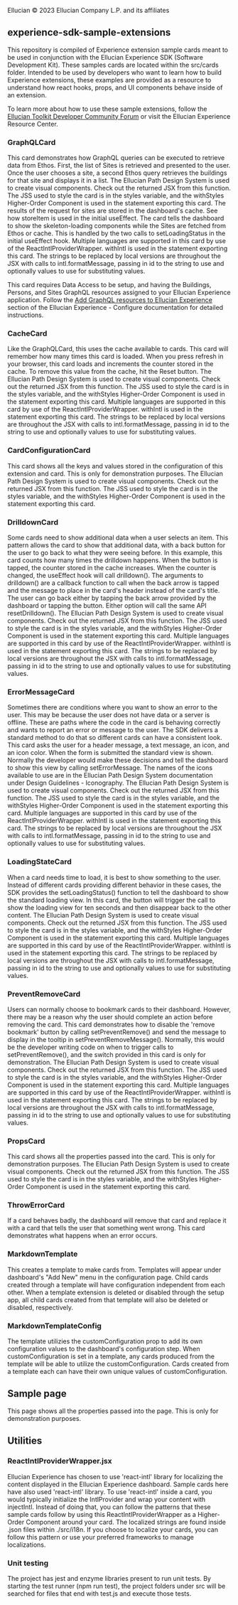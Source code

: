 Ellucian © 2023 Ellucian Company L.P. and its affiliates

## experience-sdk-sample-extensions
This repository is compiled of Experience extension sample cards meant to be used in conjunction with the Ellucian Experience SDK (Software Development Kit). These samples cards are located within the src/cards folder. Intended to be used by developers who want to learn how to build Experience extensions, these examples are provided as a resource to understand how react hooks, props, and UI components behave inside of an extension. 

To learn more about how to use these sample extensions, follow the [Ellucian Toolkit Developer Community Forum](https://ellucian.service-now.com/community?id=community_forum&sys_id=e73389abdb4f5c50c23a3cae7c961913) or visit the Ellucian Experience Resource Center. 

### GraphQLCard
This card demonstrates how GraphQL queries can be executed to retrieve data from Ethos. First, the list of Sites is retrieved and presented to the user. Once the user chooses a site, a second Ethos query retrieves the buildings for that site and displays it in a list.
The Ellucian Path Design System is used to create visual components. Check out the returned JSX from this function. The JSS used to style the card is in the styles variable, and the withStyles Higher-Order Component is used in the statement exporting this card.
The results of the request for sites are stored in the dashboard's cache. See how storeItem is used in the initial useEffect.
The card tells the dashboard to show the skeleton-loading components while the Sites are fetched from Ethos or cache. This is handled by the two calls to setLoadingStatus in the initial useEffect hook.
Multiple languages are supported in this card by use of the ReactIntlProviderWrapper. withIntl is used in the statement exporting this card. The strings to be replaced by local versions are throughout the JSX with calls to intl.formatMessage, passing in id to the string to use and optionally values to use for substituting values.

This card requires Data Access to be setup, and having the Buildings, Persons, and Sites GraphQL resources assigned to your Ellucian Experience application.
Follow the [Add GraphQL resources to Ellucian Experience](https://resources.elluciancloud.com/bundle/ellucian_experience/page/t_experience_add_graphql_resources.html) section of the Ellucian Experience - Configure documentation for detailed instructions.

### CacheCard
Like the GraphQLCard, this uses the cache available to cards. This card will remember how many times this card is loaded. When you press refresh in your browser, this card loads and increments the counter stored in the cache. To remove this value from the cache, hit the Reset button.
The Ellucian Path Design System is used to create visual components. Check out the returned JSX from this function. The JSS used to style the card is in the styles variable, and the withStyles Higher-Order Component is used in the statement exporting this card.
Multiple languages are supported in this card by use of the ReactIntlProviderWrapper. withIntl is used in the statement exporting this card. The strings to be replaced by local versions are throughout the JSX with calls to intl.formatMessage, passing in id to the string to use and optionally values to use for substituting values.

### CardConfigurationCard
This card shows all the keys and values stored in the configuration of this extension and card. This is only for demonstration purposes.
The Ellucian Path Design System is used to create visual components. Check out the returned JSX from this function. The JSS used to style the card is in the styles variable, and the withStyles Higher-Order Component is used in the statement exporting this card.

### DrilldownCard
Some cards need to show additional data when a user selects an item. This pattern allows the card to show that additional data, with a back button for the user to go back to what they were seeing before. In this example, this card counts how many times the drilldown happens. When the button is tapped, the counter stored in the cache increases. When the counter is changed, the useEffect hook will call drilldown(). The arguments to drilldown() are a callback function to call when the back arrow is tapped and the message to place in the card's header instead of the card's title. The user can go back either by tapping the back arrow provided by the dashboard or tapping the button. Either option will call the same API resetDrilldown().
The Ellucian Path Design System is used to create visual components. Check out the returned JSX from this function. The JSS used to style the card is in the styles variable, and the withStyles Higher-Order Component is used in the statement exporting this card.
Multiple languages are supported in this card by use of the ReactIntlProviderWrapper. withIntl is used in the statement exporting this card. The strings to be replaced by local versions are throughout the JSX with calls to intl.formatMessage, passing in id to the string to use and optionally values to use for substituting values.

### ErrorMessageCard
Sometimes there are conditions where you want to show an error to the user. This may be because the user does not have data or a server is offline. These are paths where the code in the card is behaving correctly and wants to report an error or message to the user. The SDK delivers a standard method to do that so different cards can have a consistent look. This card asks the user for a header message, a text message, an icon, and an icon color. When the form is submitted the standard view is shown.
Normally the developer would make these decisions and tell the dashboard to show this view by calling setErrorMessage.
The names of the icons available to use are in the Ellucian Path Design System documentation under Design Guidelines - Iconography.
The Ellucian Path Design System is used to create visual components. Check out the returned JSX from this function. The JSS used to style the card is in the styles variable, and the withStyles Higher-Order Component is used in the statement exporting this card.
Multiple languages are supported in this card by use of the ReactIntlProviderWrapper. withIntl is used in the statement exporting this card. The strings to be replaced by local versions are throughout the JSX with calls to intl.formatMessage, passing in id to the string to use and optionally values to use for substituting values.

### LoadingStateCard
When a card needs time to load, it is best to show something to the user. Instead of different cards providing different behavior in these cases, the SDK provides the setLoadingStatus() function to tell the dashboard to show the standard loading view. In this card, the button will trigger the call to show the loading view for ten seconds and then disappear back to the other content.
The Ellucian Path Design System is used to create visual components. Check out the returned JSX from this function. The JSS used to style the card is in the styles variable, and the withStyles Higher-Order Component is used in the statement exporting this card.
Multiple languages are supported in this card by use of the ReactIntlProviderWrapper. withIntl is used in the statement exporting this card. The strings to be replaced by local versions are throughout the JSX with calls to intl.formatMessage, passing in id to the string to use and optionally values to use for substituting values.

### PreventRemoveCard
Users can normally choose to bookmark cards to their dashboard. However, there may be a reason why the user should complete an action before removing the card. This card demonstrates how to disable the 'remove bookmark' button by calling setPreventRemove() and send the message to display in the tooltip in setPreventRemoveMessage(). Normally, this would be the developer writing code on when to trigger calls to setPreventRemove(), and the switch provided in this card is only for demonstration.
The Ellucian Path Design System is used to create visual components. Check out the returned JSX from this function. The JSS used to style the card is in the styles variable, and the withStyles Higher-Order Component is used in the statement exporting this card.
Multiple languages are supported in this card by use of the ReactIntlProviderWrapper. withIntl is used in the statement exporting this card. The strings to be replaced by local versions are throughout the JSX with calls to intl.formatMessage, passing in id to the string to use and optionally values to use for substituting values.

### PropsCard
This card shows all the properties passed into the card. This is only for demonstration purposes.
The Ellucian Path Design System is used to create visual components. Check out the returned JSX from this function. The JSS used to style the card is in the styles variable, and the withStyles Higher-Order Component is used in the statement exporting this card.

### ThrowErrorCard
If a card behaves badly, the dashboard will remove that card and replace it with a card that tells the user that something went wrong. This card demonstrates what happens when an error occurs.

### MarkdownTemplate
This creates a template to make cards from. Templates will appear under dashboard's "Add New" menu in the configuration page. Child cards created through a template will have configuration independent from each other. When a template extension is deleted or disabled through the setup app, all child cards created from that template will also be deleted or disabled, respectively.

### MarkdownTemplateConfig
The template utilizies the customConfiguration prop to add its own configuration values to the dashboard's configuration step. When customConfiguration is set in a template, any cards produced from the template will be able to utilize the customConfiguration. Cards created from a template each can have their own unique values of customConfiguration.

## Sample page
This page shows all the properties passed into the page. This is only for demonstration purposes.

## Utilities

### ReactIntlProviderWrapper.jsx
Ellucian Experience has chosen to use 'react-intl' library for localizing the content displayed in the Ellucian Experience dashboard. Sample cards here have also used 'react-intl' library. To use 'react-intl' inside a card, you would typically initialize the IntlProvider and wrap your content with injectIntl. Instead of doing that, you can follow the patterns that these sample cards follow by using this ReactIntlProviderWrapper as a Higher-Order Component around your card. The localized strings are found inside .json files within ./src/i18n.
If you choose to localize your cards, you can follow this pattern or use your preferred frameworks to manage localizations.

### Unit testing
The project has jest and enzyme libraries present to run unit tests. By starting the test runner (npm run test), the project folders under src will be searched for files that end with test.js and execute those tests.
